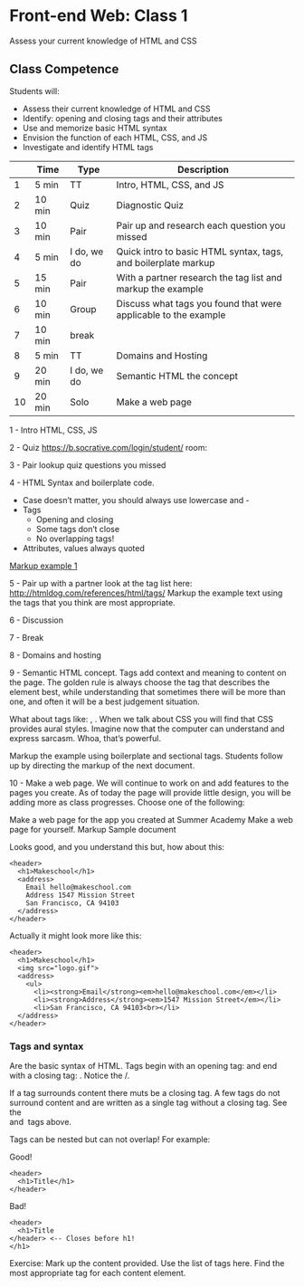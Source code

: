 # Front-end Web: Class 1

Assess your current knowledge of HTML and CSS

## Class Competence

Students will: 

- Assess their current knowledge of HTML and CSS
- Identify: opening and closing tags and their attributes
- Use and memorize basic HTML syntax
- Envision the function of each HTML, CSS, and JS
- Investigate and identify HTML tags 



|    | Time   | Type  | Description |
|----|--------|-------|-------------|
| 1  | 5 min  |TT     | Intro, HTML, CSS, and JS |
| 2  | 10 min | Quiz  | Diagnostic Quiz |
| 3  | 10 min | Pair  | Pair up and research each question you missed |
| 4  | 5 min  | I do, we do    | Quick intro to basic HTML syntax, tags, and boilerplate markup |
| 5  | 15 min | Pair  | With a partner research the tag list and markup the example |
| 6  | 10 min | Group | Discuss what tags you found that were applicable to the example |
| 7  | 10 min | break |  |
| 8  | 5 min  | TT    | Domains and Hosting |
| 9  | 20 min |I do, we do | Semantic HTML the concept |
| 10 | 20 min | Solo  | Make a web page |


1 - Intro HTML, CSS, JS

2 - Quiz https://b.socrative.com/login/student/ room: 


3 - Pair lookup quiz questions you missed 

4 - HTML Syntax and boilerplate code. 
- Case doesn’t matter, you should always use lowercase and - 
- Tags 
  - Opening and closing
  - Some tags don’t close
  - No overlapping tags!
- Attributes, values always quoted

[Markup example 1](example-1.html)

5 - Pair up with a partner look at the tag list here: http://htmldog.com/references/html/tags/
Markup the example text using the tags that you think are most appropriate. 

6 - Discussion

7 - Break 

8 - Domains and hosting

9 - Semantic HTML concept. Tags add context and meaning to content on the page. The golden rule is always choose the tag that describes the element best, while understanding that sometimes there will be more than one, and often it will be a best judgement situation. 

What about tags like: <sarcasm>, <humor>. When we talk about CSS you will find that CSS provides aural styles. Imagine now that the computer can understand and express sarcasm. Whoa, that’s powerful.

Markup the example using boilerplate and sectional tags. Students follow up by directing the markup of the next document. 

10 - Make a web page. We will continue to work on and add features to the pages you create. As of today the page will provide little design, you will be adding more as class progresses.  Choose one of the following:

Make a web page for the app you created at Summer Academy
Make a web page for yourself. 
Markup Sample document 


































Looks good, and you understand this but, how about this:

```
<header>
  <h1>Makeschool</h1>
  <address>
    Email hello@makeschool.com
    Address 1547 Mission Street
    San Francisco, CA 94103
  </address>
</header>
```

Actually it might look more like this: 

```
<header>
  <h1>Makeschool</h1>
  <img src="logo.gif">
  <address>
    <ul>
      <li><strong>Email</strong><em>hello@makeschool.com</em></li>
      <li><strong>Address</strong><em>1547 Mission Street</em></li>
      <li>San Francisco, CA 94103<br></li>
  </address>
</header>
```

### Tags and syntax

Are the basic syntax of HTML. Tags begin with an opening tag: <tag> and end with a closing tag: </tag>. Notice the /.

If a tag surrounds content there muts be a closing tag. A few tags do not surround content and are written as a single tag
without a closing tag. See the <br> and <img> tags above. 

Tags can be nested but can not overlap! For example: 

Good!

```
<header>
  <h1>Title</h1>
</header>
```

Bad!

```
<header>
  <h1>Title
</header> <-- Closes before h1!
</h1> 
```

Exercise: Mark up the content provided. Use the list of tags here. Find the most appropriate tag for each content element. 




